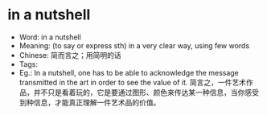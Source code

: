 # in a nutshell

- Word: in a nutshell
- Meaning: (to say or express sth) in a very clear way, using few words
- Chinese: 简而言之；用简明的话
- Tags: 
- Eg.: In a nutshell, one has to be able to acknowledge the message transmitted in the art in order to see the value of it. 简言之，一件艺术作品，并不只是看着玩的，它是要通过图形、颜色来传达某一种信息，当你感受到种信息，才能真正理解一件艺术品的价值。
